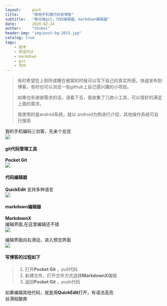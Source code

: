 ```yaml
---
layout:     post  
title:      "使用手机撸代码发博客"  
subtitle:   "移动端git，代码编辑器，markdown编辑器"  
date:       2020-02-24  
author:     "Shubei"  
header-img: "img/post-bg-2015.jpg"  
catalog: true  
tags:  
    - 技术  
    - 奇淫巧计  
    - markdown  
    - git   
    - 写作  
---
```


> 有时希望在上厕所或睡在被窝的时候可以写下自己的真实所感，快速发布到博客。有时也可以浏览一些github上自己感兴趣的小项目。
>
> 如果也有谢谢需求的话，请看下去，我收集了几款小工具，可以很好的满足上面的需求。
>
> 我使用的是androd系统，就以 android为例进行介绍，其他操作系统可自行搜索

我的手机编码三剑客，先来个总览  
![](http://shubei-blog.oss-cn-beijing.aliyuncs.com/pasteimageintomarkdown/2020-02-24/824097805336900.png?Expires=4736119789&OSSAccessKeyId=LTAI4Fv8o4J1qrtFrYcJsmA2&Signature=%2FDQq%2BTb0yAgqq5TLhfMq4GY11UM%3D)

#### git代码管理工具 
**Pocket Git**  
![](http://shubei-blog.oss-cn-beijing.aliyuncs.com/pasteimageintomarkdown/2020-02-24/824126999267500.png?Expires=4736119818&OSSAccessKeyId=LTAI4Fv8o4J1qrtFrYcJsmA2&Signature=ZmJcJZFPfsj6mKC4PMg1Tsmau98%3D)

#### 代码编辑器
**QuickEdit**
支持多种语言  
![](http://shubei-blog.oss-cn-beijing.aliyuncs.com/pasteimageintomarkdown/2020-02-24/824257728173800.png?Expires=4736119948&OSSAccessKeyId=LTAI4Fv8o4J1qrtFrYcJsmA2&Signature=OFD23l63uvXd1uwIWpa%2BkHclKHI%3D)

#### markdown编辑器
**MarkdownX**  
编辑界面,在这里编辑还不错  
![](http://shubei-blog.oss-cn-beijing.aliyuncs.com/pasteimageintomarkdown/2020-02-24/824701656768700.png?Expires=4736120392&OSSAccessKeyId=LTAI4Fv8o4J1qrtFrYcJsmA2&Signature=T0m4RjVjNaJ2FoM2VJ4mucVTt4c%3D)

编辑界面向右滑动，进入预览界面  
![](http://shubei-blog.oss-cn-beijing.aliyuncs.com/pasteimageintomarkdown/2020-02-24/824625720398600.png?Expires=4736120316&OSSAccessKeyId=LTAI4Fv8o4J1qrtFrYcJsmA2&Signature=HiTb9v1lnDumnhCiF11CW%2BbcnHU%3D)

#### 写博客的过程如下
>1. 打开**Pocket Git** ，pull代码
>2. 新建文件，打开文件方式选择**MarkdownX**编辑
>3. 返回**Pocket Git** ，push代码  

如果编辑其他代码，就是用**QuickEdit**打开，有语法高亮  
丝滑般酸爽